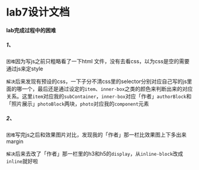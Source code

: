 lab7设计文档
====

#### lab完成过程中的困难

##### 1、

`困难`因为写js之前只粗略看了一下html 文件，没有去看css，以为css是空的需要通过js来定style

`解决`后来发现有预设的css，一下子分不清css里的selector分别对应自己写的js里面的哪一个，最后还是通过设定的`item`、`inner-box`之类的颜色来判断出来的对应关系。这里`item`对应我的`subContainer`，`inner-box`对应「作者」`authorBlock`和「照片展示」`photoBlock`两块，`photo`对应我的`component`元素

##### 2、

`困难`写完js之后和效果图片对比，发现我的「作者」那一栏比效果图上下多出来margin

`解决`后来去改了「作者」那一栏里的h3和h5的`display`，从`inline-block`改成`inline`就好啦
